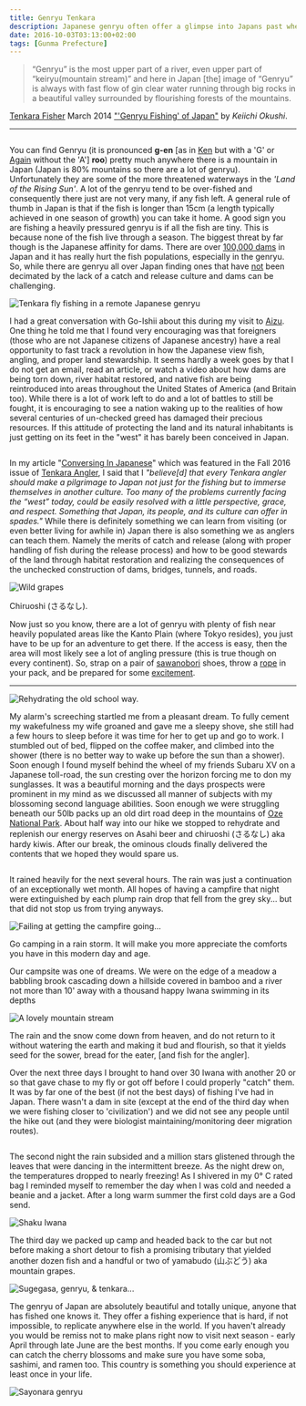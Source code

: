 ```yaml
---
title: Genryu Tenkara
description: Japanese genryu often offer a glimpse into Japans past when rivers flowed wild and free. I wrap up the 2016 season exploring a remote river system with two good friends...
date: 2016-10-03T03:13:00+02:00
tags: [Gunma Prefecture]
---
```

<div class="text-lg mt-2">
<p class="mb-2"><blockquote>“<span class="font-semibold">Genryu</span>” is the most upper part of a river, even upper part of “keiryu(mountain stream)” and here in Japan [the] image of “<span class="highlight">Genryu</span>” is always with fast flow of gin clear water running through big rocks in a beautiful valley surrounded by flourishing forests of the mountains.</blockquote></p>

<p class="mt-2"><a href="https://www.tenkara-fisher.com/search?q=genryu" target="_blank" rel="noopener noreferrer" class="text-red-500 hover:bg-red-500 hover:text-white">Tenkara Fisher</a> March 2014 <span style="text-decoration: underline;">"'Genryu Fishing' of Japan"</span> by <em>Keiichi Okushi</em>.</p>

<hr />

<img class="w-8/12 rounded-lg shadow-lg mx-auto" src="https://fallfish-tenkara-images.s3-us-west-1.amazonaws.com/FfT+-+Genryu/genryu-tenkara-keiryu-oze+national+park-japan-kebari.jpg" alt="" />

<p class="mt-2 mb-2">You can find Genryu (it is pronounced <strong>g-en</strong> [as in <span style="text-decoration: underline;">Ken</span> but with a 'G' or <span style="text-decoration: underline;">Again</span> without the 'A'] <b>roo</b>) pretty much anywhere there is a mountain in Japan (Japan is 80% mountains so there are a lot of genryu). Unfortunately they are some of the more threatened waterways in the <em>'Land of the Rising Sun'</em>. A lot of the genryu tend to be over-fished and consequently there just are not very many, if any fish left. A general rule of thumb in Japan is that if the fish is longer than 15cm (a length typically achieved in one season of growth) you can take it home. A good sign you are fishing a heavily pressured genryu is if all the fish are tiny. This is because none of the fish live through a season. The biggest threat by far though is the Japanese affinity for dams. There are over <a href="https://www.patagonia.com/blog/2015/06/damnation-help-stop-ishiki-dam-in-japan/" target="_blank" rel="noopener noreferrer" class="text-red-500 hover:bg-red-500 hover:text-white">100,000 dams</a> in Japan and it has really hurt the fish populations, especially in the genryu. So, while there are genryu all over Japan finding ones that have <span style="text-decoration: underline;">not</span> been decimated by the lack of a catch and release culture and dams can be challenging.</p>

<img class="w-8/12 rounded-lg shadow-lg mx-auto" src="https://fallfish-tenkara-images.s3-us-west-1.amazonaws.com/FfT+-+Genryu/genryu-tenkara-keiryu-oze+national+park-japan-kebari-moutain+paradise.jpg" alt="Tenkara fly fishing in a remote Japanese genryu" />

<p class="mt-2 mb-2">I had a great conversation with Go-Ishii about this during my visit to <a href="https://www.fallfishtenkara.com/exploring-aizu-interior-fukushima-prefecture/" target="_blank" rel="noopener noreferrer" class="text-red-500 hover:bg-red-500 hover:text-white">Aizu</a>. One thing he told me that I found very encouraging was that foreigners (those who are not Japanese citizens of Japanese ancestry) have a real opportunity to fast track a revolution in how the Japanese view fish, angling, and proper land stewardship. It seems hardly a week goes by that I do not get an email, read an article, or watch a video about how dams are being torn down, river habitat restored, and native fish are being reintroduced into areas throughout the United States of America (and Britain too). While there is a lot of work left to do and a lot of battles to still be fought, it is encouraging to see a nation waking up to the realities of how several centuries of un-checked greed has damaged their precious resources. If this attitude of protecting the land and its natural inhabitants is just getting on its feet in the "west" it has barely been conceived in Japan.</p>

<img class="w-8/12 rounded-lg shadow-lg mx-auto" src="https://fallfish-tenkara-images.s3-us-west-1.amazonaws.com/FfT+-+Genryu/genryu-tenkara-keiryu-oze+national+park-japan-kebari-friends.jpg" alt="" />

<p class="mt-2 mb-2">In my article "<a href="https://issuu.com/troutrageous1/docs/tenkaraanglerpremiumfall2016.issuu/c/smtdqwm" target="_blank" rel="noopener noreferrer" class="text-red-500 hover:bg-red-500 hover:text-white">Conversing In Japanese</a>" which was featured in the Fall 2016 issue of <a href="https://tenkaraangler.com" target="_blank" rel="noopener noreferrer" class="text-red-500 hover:bg-red-500 hover:text-white">Tenkara Angler</a>, I said that I <em>"<span style="font-weight: 400;">believe[d] that every Tenkara angler should make a pilgrimage to Japan not just for the fishing but to immerse themselves in another culture. Too many of the problems currently facing the “west” today, could be easily resolved with a little perspective, grace, and respect. Something that Japan, its people, and its culture can offer in spades." </span></em><span style="font-weight: 400;">While there is definitely something we can learn from visiting (or even better living for awhile in) Japan there is also something we as anglers can teach them. Namely the merits of catch and release (along with proper handling of fish during the release process) and how to be good stewards of the land through habitat restoration and realizing the consequences of the unchecked construction of dams, bridges, tunnels, and roads</span>.</p>

<div class="w-8/12 mx-auto">
<img class="rounded-lg shadow-lg" src="https://fallfish-tenkara-images.s3-us-west-1.amazonaws.com/FfT+-+Genryu/genryu-tenkara-keiryu-oze+national+park-japan-kebari-wild+grapes.jpg" alt="Wild grapes" />
<p class="italic text-center">Chiruoshi (さるなし).</p>
</div>

<p class="mt-2 mb-2">Now just so you know, there are a lot of genryu with plenty of fish near heavily populated areas like the Kanto Plain (where Tokyo resides), you just have to be up for an adventure to get there. If the access is easy, then the area will most likely see a lot of angling pressure (this is true though on every continent). So, strap on a pair of <a href="https://www.fallfishtenkara.com/sawanobori-stream-climbing-shoes/" target="_blank" rel="noopener noreferrer" class="text-red-500 hover:bg-red-500 hover:text-white">sawanobori</a> shoes, throw a <a href="https://www.fallfishtenkara.com/blue-white-flycatcher/" target="_blank" rel="noopener noreferrer" class="text-red-500 hover:bg-red-500 hover:text-white">rope</a> in your pack, and be prepared for some <a href="https://www.fallfishtenkara.com/nihon-kawanezumi/" target="_blank" rel="noopener noreferrer" class="text-red-500 hover:bg-red-500 hover:text-white">excitement</a>.

<hr />

<img class="w-8/12 rounded-lg shadow-lg mx-auto" src="https://fallfish-tenkara-images.s3-us-west-1.amazonaws.com/FfT+-+Genryu/genryu-tenkara-keiryu-oze+national+park-japan-kebari-beer+break.jpg" alt="Rehydrating the old school way." />

<p class="mt-2 mb-2">My alarm's screeching startled me from a pleasant dream. To fully cement my wakefulness my wife groaned and gave me a sleepy shove, she still had a few hours to sleep before it was time for her to get up and go to work. I stumbled out of bed, flipped on the coffee maker, and climbed into the shower (there is no better way to wake up before the sun than a shower). Soon enough I found myself behind the wheel of my friends Subaru XV on a Japanese toll-road, the sun cresting over the horizon forcing me to don my sunglasses. It was a beautiful morning and the days prospects were prominent in my mind as we discussed all manner of subjects with my blossoming second language abilities. Soon enough we were struggling beneath our 50lb packs up an old dirt road deep in the mountains of <a href="https://www.fallfishtenkara.com/oze-national-park/" target="_blank" rel="noopener noreferrer" class="text-red-500 hover:bg-red-500 hover:text-white">Oze National Park</a>. About half way into our hike we stopped to rehydrate and replenish our energy reserves on Asahi beer and chiruoshi (さるなし) aka hardy kiwis. After our break, the ominous clouds finally delivered the contents that we hoped they would spare us.</p>

<img class="w-8/12 rounded-lg shadow-lg mx-auto" src="https://fallfish-tenkara-images.s3-us-west-1.amazonaws.com/FfT+-+Genryu/genryu-tenkara-keiryu-oze+national+park-japan-kebari-leaves+on+tarp.jpg" alt="" />

<p class="mt-2 mb-2">It rained heavily for the next several hours. The rain was just a continuation of an exceptionally wet month. All hopes of having a campfire that night were extinguished by each plump rain drop that fell from the grey sky... but that did not stop us from trying anyways.</p>

<div class="w-8/12 mx-auto">
<img class="rounded-lg shadow-lg" src="https://fallfish-tenkara-images.s3-us-west-1.amazonaws.com/FfT+-+Genryu/genryu-tenkara-keiryu-oze+national+park-japan-kebari-camp+fire+fail.jpg" alt="Failing at getting the campfire going..." />
<p class="italic text-center">Go camping in a rain storm. It will make you more appreciate the comforts you have in this modern day and age.</p>
</div>

<p class="mt-2 mb-2">Our campsite was one of dreams. We were on the edge of a meadow a babbling brook cascading down a hillside covered in bamboo and a river not more than 10' away with a thousand happy Iwana swimming in its depths</p>

<div class="w-8/12 mx-auto">
<img class="rounded-lg shadow-lg" src="https://fallfish-tenkara-images.s3-us-west-1.amazonaws.com/FfT+-+Genryu/genryu-tenkara-keiryu-oze+national+park-japan-kebari-mountain+stream.jpg" alt="A lovely mountain stream" />
<p class="italic text-center">The rain and the snow come down from heaven, and do not return to it without watering the earth and making it bud and flourish, so that it yields seed for the sower, bread for the eater, [and fish for the angler].</p>
</div>

<p class="mt-2 mb-2">Over the next three days I brought to hand over 30 Iwana with another 20 or so that gave chase to my fly or got off before I could properly "catch" them. It was by far one of the best (if not the best days) of fishing I've had in Japan. There wasn't a dam in site (except at the end of the third day when we were fishing closer to 'civilization') and we did not see any people until the hike out (and they were biologist maintaining/monitoring deer migration routes).</p>

<img class="w-8/12 rounded-lg shadow-lg mx-auto mt-2" src="https://fallfish-tenkara-images.s3-us-west-1.amazonaws.com/FfT+-+Genryu/genryu-tenkara-keiryu-oze+national+park-japan-kebari-waterfall.jpg" alt="" />

<p class="mt-2 mb-2">The second night the rain subsided and a million stars glistened through the leaves that were dancing in the intermittent breeze. As the night drew on, the temperatures dropped to nearly freezing! As I shivered in my 0° C rated bag I reminded myself to remember the day when I was cold and needed a beanie and a jacket. After a long warm summer the first cold days are a God send.</p>

<img class="w-8/12 rounded-lg shadow-lg mx-auto" src="https://fallfish-tenkara-images.s3-us-west-1.amazonaws.com/FfT+-+Genryu/genryu-tenkara-keiryu-oze+national+park-japan-kebari-shaku+iwana.jpg" alt="Shaku Iwana" />

<p class="mt-2 mb-2">The third day we packed up camp and headed back to the car but not before making a short detour to fish a promising tributary that yielded another dozen fish and a handful or two of yamabudo (山ぶどう) aka mountain grapes.</p>

<img class="w-8/12 rounded-lg shadow-lg mx-auto" src="https://fallfish-tenkara-images.s3-us-west-1.amazonaws.com/FfT+-+Genryu/genryu-tenkara-keiryu-oze+national+park-japan-kebari-sugegasa.jpg" alt="Sugegasa, genryu, & tenkara..." />

<p class="mt-2 mb-2">The genryu of Japan are absolutely beautiful and totally unique, anyone that has fished one knows it. They offer a fishing experience that is hard, if not impossible, to replicate anywhere else in the world. If you haven't already you would be remiss not to make plans right now to visit next season - early April through late June are the best months. If you come early enough you can catch the cherry blossoms and make sure you have some soba, sashimi, and ramen too. This country is something you should experience at least once in your life.</p>

<img class="w-8/12 rounded-lg shadow-lg mx-auto" src="https://fallfish-tenkara-images.s3-us-west-1.amazonaws.com/FfT+-+Genryu/genryu-tenkara-keiryu-oze+national+park-japan-kebari-road.jpg" alt="Sayonara genryu" />
</div>